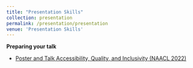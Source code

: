 ```yaml
---
title: "Presentation Skills"
collection: presentation
permalink: /presentation/presentation
venue: 'Presentation Skills'
---
```

<!--
date: 2022-05-04
paperurl: 'http://academicpages.github.io/files/paper3.pdf'
citation: 'Xu Guo, Boyang Li, Han Yu, and Chunyan Miao. 2021. Latent-Optimized Adversarial Neural Transfer for Sarcasm Detection. In Proceedings of the 2021 Conference of the North American Chapter of the Association for Computational Linguistics: Human Language Technologies, pages 5394–5407, Online. Association for Computational Linguistics.'
-->


**Preparing your talk**
* [Poster and Talk Accessibility, Quality, and Inclusivity (NAACL 2022)](https://2022.naacl.org/blog/poster-talk-accessibility-quality-inclusivity/)
